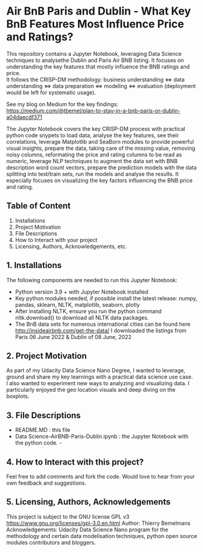 # Air BnB Paris and Dublin - What Key BnB Features Most Influence Price and Ratings? 
This repository contains a Jupyter Notebook, leveraging Data Science techniques to analysethe Dublin and Paris Air BNB listing. It focuses on understanding the key features that mostly influence the BNB ratings and price.<br> It follows the CRISP-DM methodology: business understanding <=> data understanding <=> data preparation <=> modeling <=>  evaluation (deployment would be left for systematic usage).

See my blog on Medium for the key findings: https://medium.com/@tbemel/plan-to-stay-in-a-bnb-paris-or-dublin-a04daecdf371

The Jupyter Notebook covers the key CRISP-DM process with practical python code snypets to load data, analyse the key features, see their correlations, leverage Matplotlib and SeaBorn modules to provide powerful visual insights, prepare the data, taking care of the missing value, removing noisy columns, reformating the price and rating columns to be read as numeric, leverage NLP techniques to augment the data set with BNB description word count vectors, prepare the prediction models with the data splitting into test/train sets, run the models and analyse the results. It especially focuses on visualizing the key factors influencing the BNB price and rating.

## Table of Content
1.	Installations
2.	Project Motivation
3.	File Descriptions
4.	How to Interact with your project
5.	Licensing, Authors, Acknowledgements, etc.

## 1.	Installations
The following components are needed to run this Jupyter Notebook:
- Python version 3.9 + with Jupyter Notebook installed
- Key python modules needed, if possible install the latest release: numpy, pandas, sklearn, NLTK, matplotlib, seaborn, plotly
- After installing NLTK, ensure you run the python command nltk.download() to download all NLTK data packages. 
- The BnB data sets for numerous international cities can be found here http://insideairbnb.com/get-the-data/ 
I downloaded the listings from Paris 06 June 2022 & Dublin of 08 June, 2022

## 2.	Project Motivation
As part of my Udacity Data Science Nano Degree, I wanted to leverage, ground and share my key learnings with a practical data science use case.  
I also wanted to experiment new ways to analyzing and visualizing data. I particularly enjoyed the geo location visuals and deep diving on the boxplots. 

## 3.	File Descriptions
- README.MD : this file
- Data Science-AirBNB-Paris-Dublin.ipynb : the Jupyter Notebook with the python code. - 

## 4.	How to Interact with this project?
Feel free to add comments and fork the code. Would love to hear from your own feedback and suggestions. 

## 5.	Licensing, Authors, Acknowledgements
This project is subject to the GNU license GPL v3 https://www.gnu.org/licenses/gpl-3.0.en.html
Author: Thierry Bemelmans
Acknowledgements: Udacity Data Science Nano program for the methodology and certain data modelisation techniques, python open source modules contributors and bloggers.

